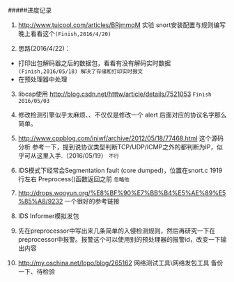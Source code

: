 #####进度记录
1. http://www.tuicool.com/articles/BRjmmqM 实验 snort安装配置与规则编写
晚上看看这个`(Finish,2016/4/20)`


2. 思路(2016/4/22)：
 * 打印出包解码器之后的数据包，看看有没有解码实时数据`(Finish,2016/05/18) 解决了存储和打印实时报文`
 * 在预处理器中处理

3. libcap使用 http://blog.csdn.net/htttw/article/details/7521053 `Finish 2016/05/03`

4. 修改检测引擎似乎太麻烦、、不仅仅是修改一个 alert 后面对应的协议名字那么简单。 

5. http://www.cppblog.com/iniwf/archive/2012/05/18/77468.html 这个源码分析  参考一下，提到说协议类型判断TCP/UDP/ICMP之外的都判断为IP，似乎可从这里入手.（2016/05/19）  `不行`

6. IDS模式下经常会Segmentation fault (core dumped)，位置在snort.c 1919行左右 Preprocess()函数返回之前  `忽略他`

7. http://drops.wooyun.org/%E8%BF%90%E7%BB%B4%E5%AE%89%E5%85%A8/9232 一个很好的参考链接

8. IDS Informer模拟发包
	
9. 先在preprocessor中写出来几条简单的入侵检测规则，然后再研究一下在preprocessor中报警。报警这个可以使用别的预处理器的报警id，改变一下输出内容

10. http://my.oschina.net/lopo/blog/265162 	网络测试工具\网络发包工具 备份一下、待检验
